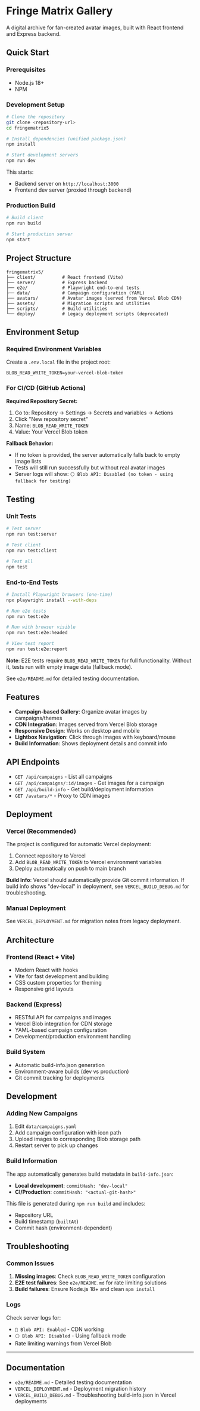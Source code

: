 # Fringe Matrix Gallery

A digital archive for fan-created avatar images, built with React frontend and Express backend.

## Quick Start

### Prerequisites

- Node.js 18+
- NPM

### Development Setup

```bash
# Clone the repository
git clone <repository-url>
cd fringematrix5

# Install dependencies (unified package.json)
npm install

# Start development servers
npm run dev
```

This starts:
- Backend server on `http://localhost:3000`
- Frontend dev server (proxied through backend)

### Production Build

```bash
# Build client
npm run build

# Start production server
npm start
```

## Project Structure

```
fringematrix5/
├── client/          # React frontend (Vite)
├── server/          # Express backend
├── e2e/             # Playwright end-to-end tests
├── data/            # Campaign configuration (YAML)
├── avatars/         # Avatar images (served from Vercel Blob CDN)
├── assets/          # Migration scripts and utilities
├── scripts/         # Build utilities
└── deploy/          # Legacy deployment scripts (deprecated)
```

## Environment Setup

### Required Environment Variables

Create a `.env.local` file in the project root:

```env
BLOB_READ_WRITE_TOKEN=your-vercel-blob-token
```

### For CI/CD (GitHub Actions)

**Required Repository Secret:**

1. Go to: Repository → Settings → Secrets and variables → Actions  
2. Click "New repository secret"
3. Name: `BLOB_READ_WRITE_TOKEN`
4. Value: Your Vercel Blob token

**Fallback Behavior:**
- If no token is provided, the server automatically falls back to empty image lists
- Tests will still run successfully but without real avatar images
- Server logs will show: `⚪ Blob API: Disabled (no token - using fallback for testing)`

## Testing

### Unit Tests

```bash
# Test server
npm run test:server

# Test client  
npm run test:client

# Test all
npm test
```

### End-to-End Tests

```bash
# Install Playwright browsers (one-time)
npx playwright install --with-deps

# Run e2e tests
npm run test:e2e

# Run with browser visible
npm run test:e2e:headed

# View test report
npm run test:e2e:report
```

**Note**: E2E tests require `BLOB_READ_WRITE_TOKEN` for full functionality. Without it, tests run with empty image data (fallback mode).

See `e2e/README.md` for detailed testing documentation.

## Features

- **Campaign-based Gallery**: Organize avatar images by campaigns/themes
- **CDN Integration**: Images served from Vercel Blob storage
- **Responsive Design**: Works on desktop and mobile
- **Lightbox Navigation**: Click through images with keyboard/mouse
- **Build Information**: Shows deployment details and commit info

## API Endpoints

- `GET /api/campaigns` - List all campaigns
- `GET /api/campaigns/:id/images` - Get images for a campaign
- `GET /api/build-info` - Get build/deployment information
- `GET /avatars/*` - Proxy to CDN images

## Deployment

### Vercel (Recommended)

The project is configured for automatic Vercel deployment:

1. Connect repository to Vercel
2. Add `BLOB_READ_WRITE_TOKEN` to Vercel environment variables
3. Deploy automatically on push to main branch

**Build Info**: Vercel should automatically provide Git commit information. If build info shows "dev-local" in deployment, see `VERCEL_BUILD_DEBUG.md` for troubleshooting.

### Manual Deployment

See `VERCEL_DEPLOYMENT.md` for migration notes from legacy deployment.

## Architecture

### Frontend (React + Vite)
- Modern React with hooks
- Vite for fast development and building
- CSS custom properties for theming
- Responsive grid layouts

### Backend (Express)
- RESTful API for campaigns and images
- Vercel Blob integration for CDN storage
- YAML-based campaign configuration
- Development/production environment handling

### Build System
- Automatic build-info.json generation
- Environment-aware builds (dev vs production)
- Git commit tracking for deployments

## Development

### Adding New Campaigns

1. Edit `data/campaigns.yaml`
2. Add campaign configuration with icon path
3. Upload images to corresponding Blob storage path
4. Restart server to pick up changes

### Build Information

The app automatically generates build metadata in `build-info.json`:
- **Local development**: `commitHash: "dev-local"`
- **CI/Production**: `commitHash: "<actual-git-hash>"`

This file is generated during `npm run build` and includes:
- Repository URL
- Build timestamp (`builtAt`)
- Commit hash (environment-dependent)

## Troubleshooting

### Common Issues

1. **Missing images**: Check `BLOB_READ_WRITE_TOKEN` configuration
2. **E2E test failures**: See `e2e/README.md` for rate limiting solutions  
3. **Build failures**: Ensure Node.js 18+ and clean `npm install`

### Logs

Check server logs for:
- `🔵 Blob API: Enabled` - CDN working
- `⚪ Blob API: Disabled` - Using fallback mode
- Rate limiting warnings from Vercel Blob

---

## Documentation

- `e2e/README.md` - Detailed testing documentation
- `VERCEL_DEPLOYMENT.md` - Deployment migration history  
- `VERCEL_BUILD_DEBUG.md` - Troubleshooting build-info.json in Vercel deployments